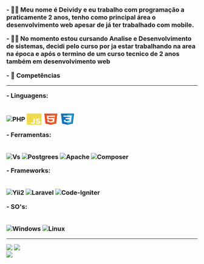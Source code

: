 <h3>
  <p>- 👨‍💻 Meu nome é Deividy e eu trabalho com programação a praticamente 2 anos, tenho como principal área o desenvolvimento web apesar de já ter trabalhado com mobile.    </p>
  <p>- 👨‍🎓 No momento estou cursando Analise e Desenvolvimento de sistemas, decidi pelo curso por ja estar trabalhando na area na época e após o termino de um curso tecnico de 2 anos também em desenvolvimento web</p>
  <p>- 💪 Competências</p>
  <hr>
  <p>- Linguagens:
    <div style="display: inline_block"><br>
      <img align="center" alt="PHP" height="30" width="40" src="https://cdn.jsdelivr.net/gh/devicons/devicon/icons/php/php-plain.svg">
      <img align="center" alt="Js" height="30" width="40" src="https://raw.githubusercontent.com/devicons/devicon/master/icons/javascript/javascript-plain.svg">
      <img align="center" alt="HTML" height="30" width="40" src="https://raw.githubusercontent.com/devicons/devicon/master/icons/html5/html5-original.svg">
      <img align="center" alt="CSS" height="30" width="40" src="https://raw.githubusercontent.com/devicons/devicon/master/icons/css3/css3-original.svg">
    </div>
  </p>
  <p>- Ferramentas:
    <div style="display: inline_block"><br> 
      <img align="center" alt="Vs" height="30" width="40" src="https://cdn.jsdelivr.net/gh/devicons/devicon/icons/vscode/vscode-original.svg">
      <img align="center" alt="Postgrees" height="30" width="40" src="https://cdn.jsdelivr.net/gh/devicons/devicon/icons/postgresql/postgresql-original.svg">
      <img align="center" alt="Apache" height="30" width="40" src="https://cdn.jsdelivr.net/gh/devicons/devicon/icons/apache/apache-plain-wordmark.svg">
      <img align="center" alt="Composer" height="30" width="40" src="https://cdn.jsdelivr.net/gh/devicons/devicon/icons/composer/composer-line.svg">
    </div>
  </p>
  <p>- Frameworks:
    <div style="display: inline_block"><br>
      <img align="center" alt="Yii2" height="30" width="40" src="https://cdn.jsdelivr.net/gh/devicons/devicon/icons/yii/yii-plain-wordmark.svg">
      <img align="center" alt="Laravel" height="30" width="40" src="https://cdn.jsdelivr.net/gh/devicons/devicon/icons/laravel/laravel-plain-wordmark.svg">
      <img align="center" alt="Code-Igniter" height="30" width="40" src="https://cdn.jsdelivr.net/gh/devicons/devicon/icons/codeigniter/codeigniter-plain-wordmark.svg">
    </div>
  </p>
  <p>- SO's:
    <div style="display: inline_block"><br>
      <img align="center" alt="Windows" height="30" width="40" src="https://cdn.jsdelivr.net/gh/devicons/devicon/icons/windows8/windows8-original.svg">
      <img align="center" alt="Linux" height="30" width="40" src="https://cdn.jsdelivr.net/gh/devicons/devicon/icons/linux/linux-plain.svg">
    </div>
  </p> 
</h3>

<hr>

<div>
<a href = "mailto:deividybc@hotmail.com"><img src="https://img.shields.io/badge/Microsoft_Outlook-0078D4?style=for-the-badge&logo=microsoft-outlook&logoColor=white" target="_blank"></a>
<a href="https://www.linkedin.com/in/deividy-alisom-7a84a122a/" target="_blank"><img src="https://img.shields.io/badge/-LinkedIn-%230077B5?style=for-the-badge&logo=linkedin&logoColor=white" target="_blank"></a>
<br>
  <img height="150em" 
  src="https://github-readme-stats-sigma-five.vercel.app/api?username=deividyA&theme=material-palenight&show_icons=true&count_private=true&icon_color=11bf9f&bg_color=292d3e,1d202e,10121c"/>
</div>
